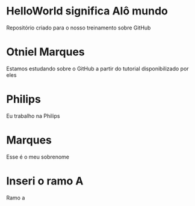 # HelloWorld significa Alô mundo
Repositório criado para o nosso treinamento sobre GitHub
# Otniel Marques
Estamos estudando sobre o GitHub a partir do tutorial disponibilizado por eles
# Philips
Eu trabalho na Philips
# Marques
Esse é o meu sobrenome
# Inseri o ramo A
Ramo a
